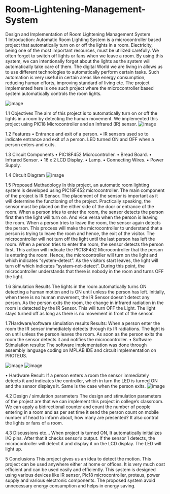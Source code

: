 # Room-Lightening-Management-System
Design and Implementation of Room Lightening Management System  
1 Introduction:
Automatic Room Lighting System is a microcontroller based project that automatically turn on or off the lights in a room. Electricity, being one of the most important resources, must be utilized carefully. We often forget to switch off lights or fans when we leave a room. By using this system, we can intentionally forget about the lights as the system will automatically take care of them. The digital World we are living in allows us to use different technologies to automatically perform certain tasks. Such automation is very useful in certain areas like energy consumption, reducing human efforts, improving standard of living etc. The project implemented here is one such project where the microcontroller based system automatically controls the room lights. 

![image](https://github.com/MahinAsif99/Room-Lightening-Management-System/assets/148430248/57af9e33-20e4-4bb0-9d01-65360fc1da70)

1.1	Objectives
The aim of this project is to automatically turn on or off the lights in a room by detecting the human movement. We implemented this project using PIC18 Microcontroller and an Infrared (IR) sensor.
![image](https://github.com/MahinAsif99/Room-Lightening-Management-System/assets/148430248/57840b22-79f3-469c-8a2f-f4e5253ccbf0)

1.2	Features
•	Entrance and exit of a person.
•	IR sensors used so to indicate entrance and exit of a person.
LED turned ON and OFF when a person enters and exits.

1.3	Circuit Components
•	PIC18F452 Microcontroller. 
•	Bread Board.
•	Infrared Sensor.
•	16 x 2 LCD Display.
•	Lamp.
•	Connecting Wires.
•	Power Supply.

1.4 Circuit Diagram
![image](https://github.com/MahinAsif99/Room-Lightening-Management-System/assets/148430248/08c9d4bd-252b-4e06-9801-d905cf88606e)


1.5 Proposed Methadology
In this project, an automatic room lighting system is developed using PIC18F452 microcontroller. The main component of the project is IR Sensor. The placement of the sensor is important as it will determine the functioning of the project.
Practically speaking, the sensor must be placed on the either side of the door or entrance of the room. When a person tries to enter the room, the sensor detects the person first then the light will turn on. And vice versa when the person is leaving the room.
When a person tries to leave the room, the sensor again detects the person. This process will make the microcontroller to understand that a person is trying to leave the room and hence, the exit of the visitor. The microcontroller will not turn off the light until the last person has left the room.
When a person tries to enter the room, the sensor detects the person first. This action will indicate the PIC18F452 Microcontroller that the person is entering the room. Hence, the microcontroller will turn on the light and which indicates “system-detect”. 
As the visitors start leaves, the light will turn off which indicates “system-not-detect”. During this point, the microcontroller understands that there is nobody in the room and turns OFF the light.


1.6	Simulation Results
The lights in the room automatically turns ON detecting a human motion and is ON until unless the person has left. Initially, when there is no human movement, the IR Sensor doesn’t detect any person. As the person exits the room, the change in infrared radiation in the room is detected by the IR Sensor. This will turn OFF the Light. The light stays turned off as long as there is no movement in front of the sensor. 

1.7Hardware/software simulation results
Results:
When a person enter the room the IR sensor immediately detects through its IR radiations. The light is on until unless the person leaves the room. As soon as the person exits the room the sensor detects it and notifies the microcontroller.
•	Software Stimulation results:
The software implementation was done through assembly language coding on MPLAB IDE and circuit implementation on PROTEUS.
 
![image](https://github.com/MahinAsif99/Room-Lightening-Management-System/assets/148430248/6e01e0c7-463e-4015-ae85-a14f96472254)
![image](https://github.com/MahinAsif99/Room-Lightening-Management-System/assets/148430248/ec2f4618-4e2d-4905-8282-ac913b6a7a59)

•	Hardware Result:
If a person enters a room the sensor immediately detects it and indicates the controller, which in turn the LED is turned ON and the sensor displays it. Same is the case when the person exits.
![image](https://github.com/MahinAsif99/Room-Lightening-Management-System/assets/148430248/5c90e5fa-0564-4ecc-851b-d9d05ab0ed6c)

4.2	Design / simulation parameters
The design and stimulation parameters of the project are that we can implement this project in college’s classroom. We can apply a bidirectional counter and count the number of people entering in a room and as per set time it send the person count on mobile number of head to inform about, how many are presented? It also control the lights or fans of a room.

4.3	Discussions etc…
When project is turned ON, It automatically initializes I/O pins. After that it checks sensor’s output. If the sensor 1 detects, the microcontroller will detect it and display it on the LCD display. The LED will light up.

5	Conclusions
This project gives us an idea to detect the motion. This project can be used anywhere either at home or offices. It is very much cost efficient and can be used easily and efficiently. This system is designed using various devices like IR sensor, Pic18 microcontroller, proteus, power supply and various electronic components. The proposed system avoid unnecessary energy consumption and helps in energy saving.




